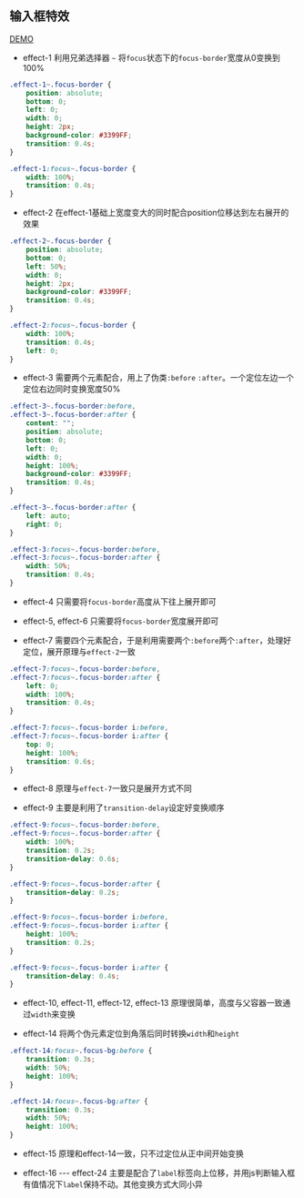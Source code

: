 ## 输入框特效

[DEMO](https://hq-lin.github.io/cool-skills/input-effects/)

* effect-1 利用兄弟选择器 `~` 将`focus`状态下的`focus-border`宽度从0变换到100%
```css
.effect-1~.focus-border {
    position: absolute;
    bottom: 0;
    left: 0;
    width: 0;
    height: 2px;
    background-color: #3399FF;
    transition: 0.4s;
}

.effect-1:focus~.focus-border {
    width: 100%;
    transition: 0.4s;
}
```

* effect-2 在effect-1基础上宽度变大的同时配合position位移达到左右展开的效果
```css
.effect-2~.focus-border {
    position: absolute;
    bottom: 0;
    left: 50%;
    width: 0;
    height: 2px;
    background-color: #3399FF;
    transition: 0.4s;
}

.effect-2:focus~.focus-border {
    width: 100%;
    transition: 0.4s;
    left: 0;
}
```

* effect-3 需要两个元素配合，用上了伪类`:before` `:after`。一个定位左边一个定位右边同时变换宽度50%
```css
.effect-3~.focus-border:before,
.effect-3~.focus-border:after {
    content: "";
    position: absolute;
    bottom: 0;
    left: 0;
    width: 0;
    height: 100%;
    background-color: #3399FF;
    transition: 0.4s;
}

.effect-3~.focus-border:after {
    left: auto;
    right: 0;
}

.effect-3:focus~.focus-border:before,
.effect-3:focus~.focus-border:after {
    width: 50%;
    transition: 0.4s;
}
```

* effect-4 只需要将`focus-border`高度从下往上展开即可

* effect-5, effect-6 只需要将`focus-border`宽度展开即可

* effect-7 需要四个元素配合，于是利用需要两个`:before`两个`:after`，处理好定位，展开原理与`effect-2`一致
```css
.effect-7:focus~.focus-border:before,
.effect-7:focus~.focus-border:after {
    left: 0;
    width: 100%;
    transition: 0.4s;
}

.effect-7:focus~.focus-border i:before,
.effect-7:focus~.focus-border i:after {
    top: 0;
    height: 100%;
    transition: 0.6s;
}
```

* effect-8 原理与`effect-7`一致只是展开方式不同

* effect-9 主要是利用了`transition-delay`设定好变换顺序
```css
.effect-9:focus~.focus-border:before,
.effect-9:focus~.focus-border:after {
    width: 100%;
    transition: 0.2s;
    transition-delay: 0.6s;
}

.effect-9:focus~.focus-border:after {
    transition-delay: 0.2s;
}

.effect-9:focus~.focus-border i:before,
.effect-9:focus~.focus-border i:after {
    height: 100%;
    transition: 0.2s;
}

.effect-9:focus~.focus-border i:after {
    transition-delay: 0.4s;
}
```

* effect-10, effect-11, effect-12, effect-13 原理很简单，高度与父容器一致通过`width`来变换

* effect-14 将两个伪元素定位到角落后同时转换`width`和`height`
```css
.effect-14:focus~.focus-bg:before {
    transition: 0.3s;
    width: 50%;
    height: 100%;
}

.effect-14:focus~.focus-bg:after {
    transition: 0.3s;
    width: 50%;
    height: 100%;
}
```

* effect-15 原理和effect-14一致，只不过定位从正中间开始变换

* effect-16 --- effect-24 主要是配合了`label`标签向上位移，并用js判断输入框有值情况下`label`保持不动。其他变换方式大同小异

